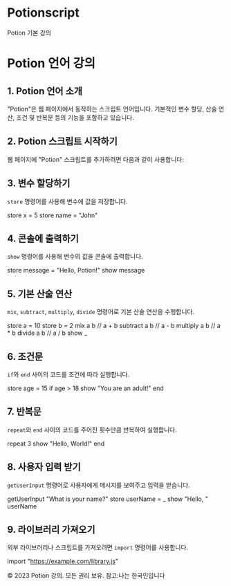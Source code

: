 # Potionscript
  Potion 기본 강의

Potion 언어 강의
============

1\. Potion 언어 소개
----------------

"Potion"은 웹 페이지에서 동작하는 스크립트 언어입니다. 기본적인 변수 할당, 산술 연산, 조건 및 반복문 등의 기능을 포함하고 있습니다.

2\. Potion 스크립트 시작하기
--------------------

웹 페이지에 "Potion" 스크립트를 추가하려면 다음과 같이 사용합니다:
 <script src="potionmain.js"></script>
 
<script type="text/potion">
  // Potion 코드
</script>

3\. 변수 할당하기
-----------

`store` 명령어를 사용해 변수에 값을 저장합니다.

store x = 5
store name = "John"
    

4\. 콘솔에 출력하기
------------

`show` 명령어를 사용해 변수의 값을 콘솔에 출력합니다.

store message = "Hello, Potion!"
show message
    

5\. 기본 산술 연산
------------

`mix`, `subtract`, `multiply`, `divide` 명령어로 기본 산술 연산을 수행합니다.

store a = 10
store b = 2
mix a b       // a + b
subtract a b  // a - b
multiply a b  // a \* b
divide a b    // a / b
show \_
    

6\. 조건문
-------

`if`와 `end` 사이의 코드를 조건에 따라 실행합니다.

store age = 15
if age > 18
  show "You are an adult!"
end
    

7\. 반복문
-------

`repeat`와 `end` 사이의 코드를 주어진 횟수만큼 반복하여 실행합니다.

repeat 3
  show "Hello, World!"
end
    

8\. 사용자 입력 받기
-------------

`getUserInput` 명령어로 사용자에게 메시지를 보여주고 입력을 받습니다.

getUserInput "What is your name?"
store userName = \_
show "Hello, " userName
    

9\. 라이브러리 가져오기
--------------

외부 라이브러리나 스크립트를 가져오려면 `import` 명령어를 사용합니다.

import "https://example.com/library.js"
    

© 2023 Potion 강의. 모든 권리 보유.
참고:나는 한국인입니다
